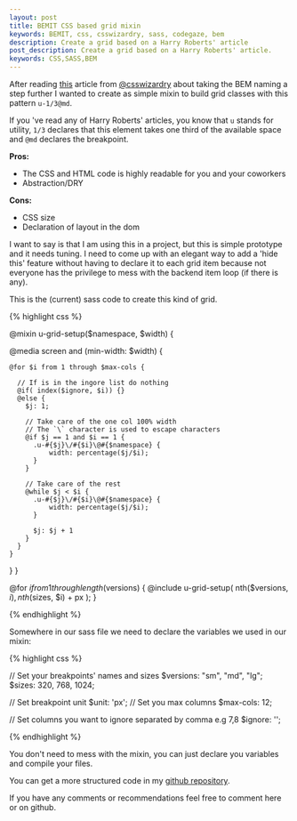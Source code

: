 ```yaml
---
layout: post
title: BEMIT CSS based grid mixin
keywords: BEMIT, css, csswizardry, sass, codegaze, bem
description: Create a grid based on a Harry Roberts' article
post_description: Create a grid based on a Harry Roberts' article.
keywords: CSS,SASS,BEM
---
```


After reading [this](http://csswizardry.com/2015/08/bemit-taking-the-bem-naming-convention-a-step-further/) article from [@csswizardry](https://twitter.com/csswizardry) about taking the BEM naming a step further I wanted to create as simple mixin to build grid classes with this pattern ```u-1/3@md```.

If you 've read any of Harry Roberts' articles, you know that ```u``` stands for utility, ```1/3``` declares that this element takes one third of the available space  and ```@md``` declares the breakpoint.


**Pros:**

* The CSS and HTML code is highly readable for you and your coworkers
* Abstraction/DRY

**Cons:**

* CSS size
* Declaration of layout in the dom


I want to say is that I am using this in a project, but this is simple prototype and it needs tuning.
I need to come up with an elegant way to add a 'hide this' feature without having to declare it to each grid item because not everyone has the privilege to mess with the backend item loop (if there is any).

This is the (current) sass code to create this kind of grid.

{% highlight css %}

@mixin u-grid-setup($namespace, $width) {
  
  @media screen and (min-width: $width) {

    @for $i from 1 through $max-cols {

      // If is in the ingore list do nothing
      @if( index($ignore, $i)) {}
      @else {
        $j: 1;
        
        // Take care of the one col 100% width
        // The `\` character is used to escape characters
        @if $j == 1 and $i == 1 {
          .u-#{$j}\/#{$i}\@#{$namespace} {
              width: percentage($j/$i); 
          }
        }
        
        // Take care of the rest
        @while $j < $i {
          .u-#{$j}\/#{$i}\@#{$namespace} {
              width: percentage($j/$i); 
          }
          
          $j: $j + 1
        }
      }
    }

  }
}

  @for $i from 1 through length($versions) {
    @include u-grid-setup( nth($versions, $i), nth($sizes, $i) + px );
  }

{% endhighlight %}

Somewhere in our sass file we need to declare the variables we used in our mixin:

{% highlight css %}

// Set your breakpoints' names and sizes
$versions: "sm", "md", "lg";
$sizes: 320, 768, 1024;

// Set breakpoint unit
$unit: 'px';
// Set you max columns
$max-cols: 12;

// Set columns you want to ignore separated by comma e.g 7,8
$ignore: '';

{% endhighlight %}


You don't need to mess with the mixin, you can just declare you variables and compile your files.

You can get a more structured code in my [github repository](https://github.com/codegaze/bemit-u-grid).

If you have any comments or recommendations feel free to comment here or on github.